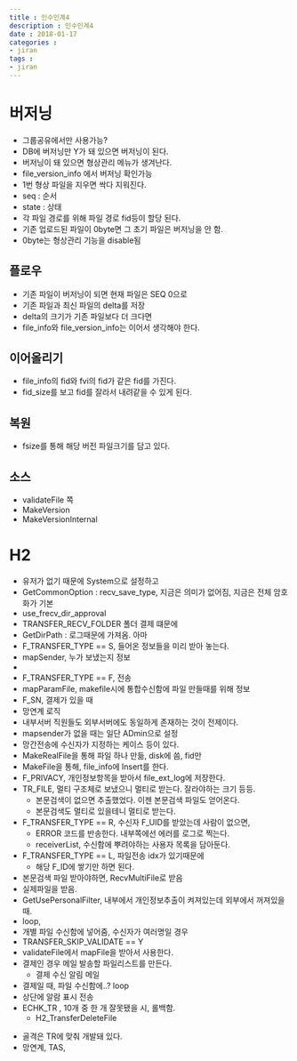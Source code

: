 ```yaml
---
title : 인수인계4
description : 인수인계4
date : 2018-01-17
categories :
- jiran
tags :
- jiran
---
```


# 버저닝
- 그룹공유에서만 사용가능?
- DB에 버저닝만 Y가 돼 있으면 버저닝이 된다.
- 버저닝이 돼 있으면 형상관리 메뉴가 생겨난다.
- file_version_info 에서 버저닝 확인가능
- 1번 형상 파일을 지우면 싹다 지워진다.
- seq : 순서
- state : 상태
- 각 파일 경로를 위해 파일 경로 fid등이 할당 된다.
- 기존 업로드된 파일이 0byte면 그 초기 파일은 버저닝을 안 함.
- 0byte는 형상관리 기능을 disable됨

## 플로우
- 기존 파일이 버저닝이 되면 현재 파일은 SEQ 0으로
- 기존 파일과 최신 파일의 delta를 저장
- delta의 크기가 기존 파일보다 더 크다면
- file_info와 file_version_info는 이어서 생각해야 한다.

## 이어올리기
- file_info의 fid와 fvi의 fid가 같은 fid를 가진다.
- fid_size를 보고 fid를 잘라서 내려같을 수 있게 된다.

## 복원
- fsize를 통해 해당 버전 파일크기를 담고 있다.

## 소스
- validateFile 쪽
- MakeVersion
- MakeVersionInternal

# H2
- 유저가 없기 때문에 System으로 설정하고
- GetCommonOption : recv_save_type, 지금은 의미가 없어짐, 지금은 전체 암호화가 기본
- use_frecv_dir_approval
- TRANSFER_RECV_FOLDER 폴더 결제 떄문에
- GetDirPath : 로그때문에 가져옴. 아마
- F_TRANSFER_TYPE == S, 들어온 정보들을 미리 받아 놓는다.
 - mapSender, 누가 보냈는지 정보
 -
- F_TRANSFER_TYPE == F, 전송
 - mapParamFile, makefile시에 통합수신함에 파일 만들때를 위해 정보
 - F_SN, 결제가 있을 때
- 망연계 로직
 - 내부서버 직원들도 외부서버에도 동일하게 존재하는 것이 전제이다.
 - mapsender가 없을 때는 일단 ADmin으로 설정
 - 망간전송에 수신자가 지정하는 케이스 등이 있다.
 - MakeRealFile을 통해 파일 하나 만듦, disk에 씀, fid만
 - MakeFile을 통해, file_info에 Insert를 한다.
 - F_PRIVACY, 개인정보항목을 받아서 file_ext_log에 저장한다.
 - TR_FILE, 멀티 구조체로 보냈으니 멀티로 받는다. 잘라야하는 크기 등등.
   - 본문검색이 없으면 추출했었다. 이젠 본문검색 파일도 얻어온다.
   - 본문검색도 멀티로 있을테니 멀티로 받는다.
 - F_TRANSFER_TYPE == R, 수신자 F_UID를 받았는데 사람이 없으면,
   - ERROR 코드를 반송한다. 내부쪽에선 에러를 로그로 찍는다.
   - receiverList, 수신함에 뿌려야하는 사용자 목록을 담아둔다.
 - F_TRANSFER_TYPE == L, 파일전송 idx가 있기때문에
   - 해당 F_ID에 쌓기만 하면 된다.
 - 본문검색 파일 받아야하면, RecvMultiFile로 받음
 - 실제파일을 받음.
 - GetUsePersonalFilter, 내부에서 개인정보추출이 켜져있는데 외부에서 꺼져있을 때.
 - loop,
  - 개별 파일 수신함에 넣어줌, 수신자가 여러명일 경우
  - TRANSFER_SKIP_VALIDATE == Y
   - validateFile에서 mapFile을 받아서 사용한다.
  - 결제인 경우 메일 발송할 파일리스트를 만든다.
    - 결제 수신 알림 메일
  - 결제일 때, 파일 수신함에..? loop
  - 상단에 알람 표시 전송
- ECHK_TR , 10개 중 한 개 잘못됐을 시, 롤백함.
  - H2_TransferDeleteFile
* 골격은 TR에 맞춰 개발돼 있다.
* 망연계, TAS,

